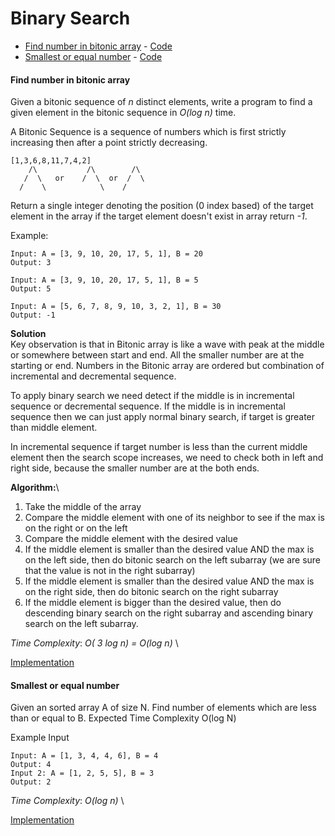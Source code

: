 # Binary Search

- [Find number in bitonic array](#find-number-in-bitonic-array) - [Code](./SearchInBitonicArray.java)
- [Smallest or equal number](#smallest-or-equal-number) - [Code](./SmallerOrEqualElements.java)


#### Find number in bitonic array
Given a bitonic sequence of *n* distinct elements, write a program to find a given element in the bitonic sequence in *O(log n)* time.

A Bitonic Sequence is a sequence of numbers which is first strictly increasing then after a point strictly decreasing.
```
[1,3,6,8,11,7,4,2]
    /\           /\        /\
   /  \   or    /  \  or  /  \
  /    \            \    /
```

Return a single integer denoting the position (0 index based) of the target element in the array if the target element doesn't exist in array return *-1*.

Example:
```
Input: A = [3, 9, 10, 20, 17, 5, 1], B = 20
Output: 3

Input: A = [3, 9, 10, 20, 17, 5, 1], B = 5
Output: 5

Input: A = [5, 6, 7, 8, 9, 10, 3, 2, 1], B = 30
Output: -1
```

**Solution**\
Key observation is that in Bitonic array is like a wave with peak at the middle or somewhere between start and end. 
All the smaller number are at the starting or end. Numbers in the Bitonic array are ordered but combination of incremental
and decremental sequence. 

To apply binary search we need detect if the middle is in incremental sequence or decremental sequence. If the middle is in 
incremental sequence then we can just apply normal binary search, if target is greater than middle element. 

In incremental sequence if target number is less than the current middle element then the search scope increases, we need to 
check both in left and right side, because the smaller number are at the both ends. 

**Algorithm:**\
1. Take the middle of the array
2. Compare the middle element with one of its neighbor to see if the max is on the right or on the left
3. Compare the middle element with the desired value
4. If the middle element is smaller than the desired value AND the max is on the left side, then do bitonic search on the left subarray (we are sure that the value is not in the right subarray)
5. If the middle element is smaller than the desired value AND the max is on the right side, then do bitonic search on the right subarray
6. If the middle element is bigger than the desired value, then do descending binary search on the right subarray and ascending binary search on the left subarray. 

*Time Complexity*: *O( 3 log n) = O(log n)* \ 

[Implementation](./SearchInBitonicArray.java)


#### Smallest or equal number
Given an sorted array A of size N. Find number of elements which are less than or equal to B.
Expected Time Complexity O(log N)

Example Input
```
Input: A = [1, 3, 4, 4, 6], B = 4
Output: 4
Input 2: A = [1, 2, 5, 5], B = 3
Output: 2
```

*Time Complexity*: *O(log n)* \ 

[Implementation](./SmallerOrEqualElements.java)

